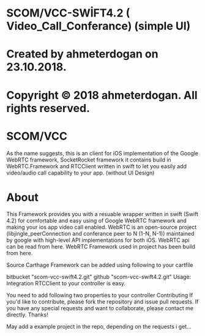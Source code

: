# SCOM/VCC-SWİFT4.2 ( Video_Call_Conferance) (simple UI)
#  Created by ahmeterdogan on 23.10.2018.
# Copyright © 2018 ahmeterdogan. All rights reserved.

# SCOM/VCC
As the name suggests, this is an client for iOS implementation of the Google WebRTC framework, SocketRocket framework it contains build in WebRTC.Framework and RTCClient written in swift to let you easily add video/audio call capability to your app. (without UI Design)

# About
This Framework provides you with a resuable wrapper written in swift (Swift 4.2)  for comfortable and easy using of Google WebRTC framework and making your ios app video call enabled. WebRTC is an open-source project (libjingle_peerConnection and conferance peer to N (1-N, N-1)) maintained by google with high-level API implementations for both iOS. WebRTC api can be read from here. WebRTC Framework used in project has been build from here.

Source
Carthage
Framework can be added using following to your cartfile

bitbucket "scom-vcc-swift4.2.git" 
github "scom-vcc-swift4.2.git" 
Usage:
Integration RTCClient to your controller is easy.

You need to add following two properties to your controller
Contributing
If you'd like to contribute, please fork the repository and issue pull requests. If you have any special requests and want to collaborate, please contact me directly. Thanks!

May add a example project in the repo, depending on the requests i get...
